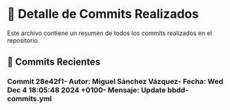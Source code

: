 # 📝 Detalle de Commits Realizados
Este archivo contiene un resumen de todos los commits realizados en el repositorio.

## 🚀 Commits Recientes
### Commit 28e42f1- **Autor**: Miguel Sánchez Vázquez- **Fecha**: Wed Dec 4 18:05:48 2024 +0100- **Mensaje**: Update bbdd-commits.yml
